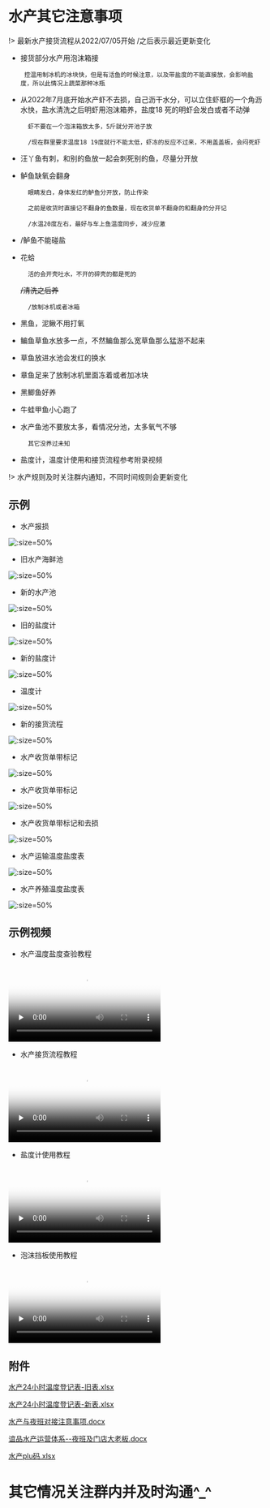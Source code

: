 # 水产其它注意事项

!> 最新水产接货流程从2022/07/05开始    /之后表示最近更新变化


*  接货部分水产用泡沫箱接

		控温用制冰机的冰块快，但是有活鱼的时候注意，以及带盐度的不能直接放，会影响盐度，所以此情况上蔬菜那种冰瓶

* 从2022年7月底开始水产虾不去损，自己沥干水分，可以立住虾框的一个角沥水快，盐水清洗之后明虾用泡沫箱养，盐度18
死的明虾会发白或者不动弹

		虾不要在一个泡沫箱放太多，5斤就分开池子放

		/现在群里要求温度18 19度就行不能太低，虾冻的反应不过来，不用盖盖板，会闷死虾

* 汪丫鱼有刺，和别的鱼放一起会刺死别的鱼，尽量分开放

* 鲈鱼缺氧会翻身

		眼睛发白，身体发红的鲈鱼分开放，防止传染

		之前是收货时直接记不翻身的鱼数量，现在收货单不翻身的和翻身的分开记

		/水温20度左右，最好与车上鱼温度同步，减少应激

* /鲈鱼不能碰盐

* 花蛤

		活的会开壳吐水，不开的碎壳的都是死的

	<s>/清洗之后养</s>

		/放制冰机或者冰箱

* 黑鱼，泥鳅不用打氧

* 鳊鱼草鱼水放多一点，不然鳊鱼那么宽草鱼那么猛游不起来

* 草鱼放进水池会发红的换水

* 章鱼足来了放制冰机里面冻着或者加冰块

* 黑鲫鱼好养

* 牛蛙甲鱼小心跑了

* 水产鱼池不要放太多，看情况分池，太多氧气不够

		其它没养过未知

* 盐度计，温度计使用和接货流程参考附录视频

!> 水产规则及时关注群内通知，不同时间规则会更新变化

## 示例

* 水产报损

 ![](https://gitcode.net/GaloisField/WORKFLOWS4COMPANY/-/raw/master/resources/pic/common/示例水产报损.jpeg ':size=50%')

* 旧水产海鲜池

 ![](https://gitcode.net/GaloisField/WORKFLOWS4COMPANY/-/raw/master/resources/pic/common/示例旧水产海鲜池.jpeg ':size=50%')

* 新的水产池

![](https://gitcode.net/GaloisField/WORKFLOWS4COMPANY/-/raw/master/resources/pic/common/示例新的水产池.jpeg ':size=50%')

* 旧的盐度计

![](https://gitcode.net/GaloisField/WORKFLOWS4COMPANY/-/raw/master/resources/pic/common/示例旧的盐度计.jpeg ':size=50%')

* 新的盐度计

![](https://gitcode.net/GaloisField/WORKFLOWS4COMPANY/-/raw/master/resources/pic/common/示例新的盐度计.jpeg ':size=50%')

* 温度计

![](https://gitcode.net/GaloisField/WORKFLOWS4COMPANY/-/raw/master/resources/pic/common/示例温度计.jpeg ':size=50%')

* 新的接货流程

![](https://gitcode.net/GaloisField/WORKFLOWS4COMPANY/-/raw/master/resources/pic/common/示例新的接货流程.jpeg ':size=50%')

* 水产收货单带标记

![](https://gitcode.net/GaloisField/WORKFLOWS4COMPANY/-/raw/master/resources/pic/common/示例水产收货单1.jpeg ':size=50%')

* 水产收货单带标记

![](https://gitcode.net/GaloisField/WORKFLOWS4COMPANY/-/raw/master/resources/pic/common/示例水产收货单最新形式1.jpeg ':size=50%')

* 水产收货单带标记和去损

![](https://gitcode.net/GaloisField/WORKFLOWS4COMPANY/-/raw/master/resources/pic/common/示例水产收货单最新形式2.jpeg ':size=50%')

* 水产运输温度盐度表

![](https://gitcode.net/GaloisField/WORKFLOWS4COMPANY/-/raw/master/resources/pic/common/示例水产运输温度盐度表.jpeg ':size=50%')

* 水产养殖温度盐度表

![](https://gitcode.net/GaloisField/WORKFLOWS4COMPANY/-/raw/master/resources/pic/common/示例水产养殖温度盐度表.jpeg ':size=50%')


## 示例视频

* 水产温度盐度查验教程

<video id="video" controls="" preload="none" poster="https://gitcode.net/GaloisField/WORKFLOWS4COMPANY/-/raw/master/resources/pic/common/视频封面1.png"><source id="mp4" src="https://gitcode.net/GaloisField/WORKFLOWS4COMPANY/-/raw/master/resources/pic/common/温度盐度查验.mp4" type="video/mp4"></videos>

* 水产接货流程教程

<video id="video" controls="" preload="none" poster="https://gitcode.net/GaloisField/WORKFLOWS4COMPANY/-/raw/master/resources/pic/common/视频封面1.png"><source id="mp4" src="https://gitcode.net/GaloisField/WORKFLOWS4COMPANY/-/raw/master/resources/pic/common/水产接货教程.mp4"  type="video/mp4"></videos>

* 盐度计使用教程

<video id="video" controls="" preload="none" poster="https://gitcode.net/GaloisField/WORKFLOWS4COMPANY/-/raw/master/resources/pic/common/视频封面1.png"><source id="mp4" src="https://gitcode.net/GaloisField/WORKFLOWS4COMPANY/-/raw/master/resources/pic/common/盐度计教程.mp4" type="video/mp4"></videos>

* 泡沫挡板使用教程

<video id="video" controls="" preload="none" poster="https://gitcode.net/GaloisField/WORKFLOWS4COMPANY/-/raw/master/resources/pic/common/视频封面1.png"><source id="mp4" src="https://gitcode.net/GaloisField/WORKFLOWS4COMPANY/-/raw/master/resources/pic/common/泡沫挡板教程.mp4"  type="video/mp4"></videos>



## 附件

<p><a href="/resources/files/official/水产24小时温度登记表-旧表.xlsx">水产24小时温度登记表-旧表.xlsx</a></p>
<p><a href="/resources/files/official/水产24小时温度登记表-新表.xlsx">水产24小时温度登记表-新表.xlsx</a></p>
<p><a href="/resources/files/official/水产与夜班对接注意事项.docx">水产与夜班对接注意事项.docx</a></p>
<p><a href="/resources/files/official/谊品水产运营体系--夜班及门店大老板.docx">谊品水产运营体系--夜班及门店大老板.docx</a></p>
<p><a href="/resources/files/official/水产plu码.xlsx">水产plu码.xlsx</a></p>


# 其它情况关注群内并及时沟通^_^
